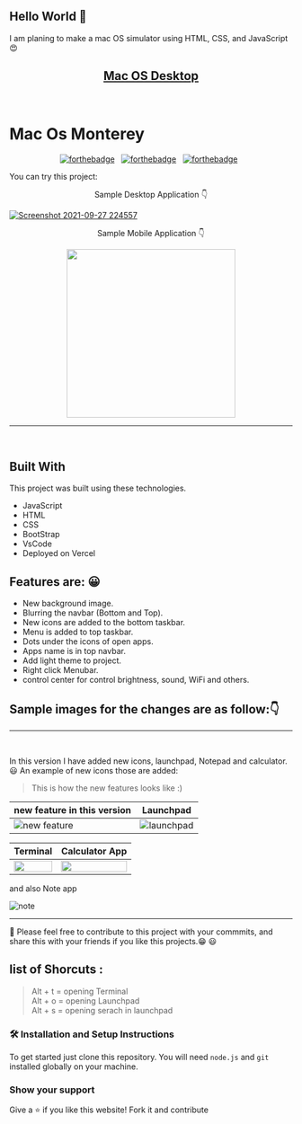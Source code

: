 ## Hello World 👋

I am planing to make a mac OS simulator using HTML, CSS, and JavaScript 😍

<h2 align="center">
  <a href="https://mac-os-desktop-anne-tech.vercel.app/" target="_blank">Mac OS Desktop</a>
</h2>

<br/>

<h1>
  Mac Os Monterey
</h1>

<center>

[![forthebadge](https://forthebadge.com/images/badges/built-with-love.svg)](https://forthebadge.com) &nbsp;
[![forthebadge](https://forthebadge.com/images/badges/made-with-javascript.svg)](https://forthebadge.com) &nbsp;
[![forthebadge](https://forthebadge.com/images/badges/open-source.svg)](https://forthebadge.com) &nbsp;

</center>

You can try this project:

<p align="center">
  Sample Desktop Application 👇
</p>

[![Screenshot 2021-09-27 224557](https://user-images.githubusercontent.com/79286306/134971324-e51a4327-12d1-44b3-b66c-8e9a9558b76c.jpg)](https://mhmdmhd6.github.io/Mac-OS-Desktop/)

<p align="center">
  Sample Mobile Application 👇
</p>
                                           
<p align="center">
  <img width="300" src="https://user-images.githubusercontent.com/79286306/134972775-48abfec8-9774-4b21-82ea-7f375312bf0d.jpg">
</p>

<hr> <br>

## Built With

This project was built using these technologies.

- JavaScript
- HTML
- CSS
- BootStrap
- VsCode
- Deployed on Vercel

## Features are: 😀

- New background image.
- Blurring the navbar (Bottom and Top).
- New icons are added to the bottom taskbar.
- Menu is added to top taskbar.
- Dots under the icons of open apps.
- Apps name is in top navbar.
- Add light theme to project.
- Right click Menubar.
- control center for control brightness, sound, WiFi and others.

## Sample images for the changes are as follow:👇

<hr> <br>

In this version I have added new icons, launchpad, Notepad and calculator. 😃
An example of new icons those are added:

> This is how the new features looks like :)

| new feature in this version                                                                                           | Launchpad                                                                                                           |
| --------------------------------------------------------------------------------------------------------------------- | ------------------------------------------------------------------------------------------------------------------- |
| ![new feature](https://user-images.githubusercontent.com/79286306/134972995-e7fc56e8-6a91-4b27-90cc-c0d968cb2209.jpg) | ![launchpad](https://user-images.githubusercontent.com/79286306/134975627-07cec7d6-4327-42cf-847b-6893eea9d48c.jpg) |

| Terminal                                                                                                                       | Calculator App                                                                                                                 |
| ------------------------------------------------------------------------------------------------------------------------------ | ------------------------------------------------------------------------------------------------------------------------------ |
| <img src="https://user-images.githubusercontent.com/79286306/134975665-f7e81071-18a2-4f2c-b034-bb1ec99e1be2.jpg" width="100%"> | <img src="https://user-images.githubusercontent.com/79286306/134975739-5c816139-df8b-4bd5-bba0-9dbbaafcbbab.jpg" width="100%"> |

and also Note app

![note](https://user-images.githubusercontent.com/79286306/136186848-1a675a71-4cb6-4ab2-9445-bb53c9746641.jpg)

<hr>

📌 Please feel free to contribute to this project with your commmits, and share this with your friends if you like this projects.😁 😃

<!-- ### List of components for this project:

> - [x] Navbar top
> - [x] Dock
> - [x] Clock **(AM , PM)**
> - [x] Date
> - [x] App Window
> - [x] Dot Under icons
> - [x] Drop down menu on navbar top
> - [x] Terminal app
> - [x] Note app
> - [x] Add more notes on note app
> - [x] Calculator app
> - [x] Control center
> - [ ] Preference app
> - [ ] Map app
> - [ ] Siri
> - [x] VSCode app
> - [ ] Weather app
> - [ ] Calendar app
> - [x] Launchpad
> - [x] search in Launchpad
> - [x] Launchpad icons vibrate
> - [ ] Launchpad change page
> - [x] Launchpad animation
> - [ ] dragable icon on dock
> - [ ] right click to duck icons
> - [x] right click to desktop
> - [x] shortcuts for opening app and other parts of site
> - [x] Spotlight search
> - [ ] Change dekstop background
> - [x] Spotlight search
> - [ ] Change dekstop background
> - [x] Add change brightness range input
> - [x] shortcuts for opening app and other parts of site -->

## list of Shorcuts : <br>

> Alt + t = opening Terminal <br>
> Alt + o = opening Launchpad <br>
> Alt + s = opening serach in launchpad <br>

### 🛠 Installation and Setup Instructions

To get started just clone this repository. You will need `node.js` and `git` installed globally on your machine.

### Show your support

Give a ⭐ if you like this website! Fork it and contribute
